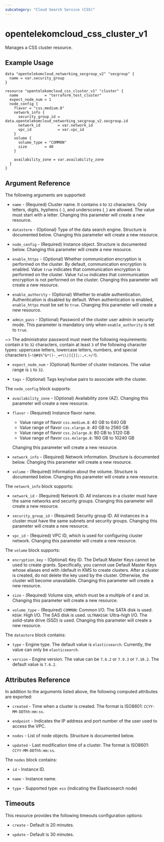 ```yaml
---
subcategory: "Cloud Search Service (CSS)"
---
```


# opentelekomcloud_css_cluster_v1

Manages a CSS cluster resource.

## Example Usage

```hcl
data "opentelekomcloud_networking_secgroup_v2" "secgroup" {
  name = var.security_group
}

resource "opentelekomcloud_css_cluster_v1" "cluster" {
  name            = "terraform_test_cluster"
  expect_node_num = 1
  node_config {
    flavor = "css.medium.8"
    network_info {
      security_group_id = data.opentelekomcloud_networking_secgroup_v2.secgroup.id
      network_id        = var.network_id
      vpc_id            = var.vpc_id
    }
    volume {
      volume_type = "COMMON"
      size        = 40
    }

    availability_zone = var.availability_zone
  }
}
```

## Argument Reference

The following arguments are supported:

* `name` - (Required) Cluster name. It contains `4` to `32` characters. Only letters, digits,
  hyphens (`-`), and underscores (`_`) are allowed. The value must start with a letter.
  Changing this parameter will create a new resource.

* `datastore` - (Optional) Type of the data search engine. Structure is documented below.
  Changing this parameter will create a new resource.

* `node_config` - (Required) Instance object. Structure is documented below.
  Changing this parameter will create a new resource.

* `enable_https` - (Optional) Whether communication encryption is performed on the cluster.
  By default, communication encryption is enabled.
  Value `true` indicates that communication encryption is performed on the cluster.
  Value `false` indicates that communication encryption is not performed on the cluster.
  Changing this parameter will create a new resource.

* `enable_authority` - (Optional) Whether to enable authentication.
  Authentication is disabled by default. When authentication is enabled, `enable_https` must be set to `true`.
  Changing this parameter will create a new resource.

* `admin_pass` - (Optional) Password of the cluster user admin in security mode.
  This parameter is mandatory only when `enable_authority` is set to `true`.

~>
The administrator password must meet the following requirements: contain `8` to `32` characters,
contain at least `3` of the following character types: uppercase letters,
lowercase letters, numbers, and special characters (`~!@#$%^&*()-_=+\\|[{}];:,<.>/?`).

* `expect_node_num` - (Optional) Number of cluster instances. The value range is `1` to `32`.

* `tags` - (Optional) Tags key/value pairs to associate with the cluster.

The `node_config` block supports:

* `availability_zone` - (Optional) Availability zone (AZ). Changing this parameter will create a new resource.

* `flavor` - (Required) Instance flavor name.
  - Value range of flavor `css.medium.8`: 40 GB to 640 GB
  - Value range of flavor `css.xlarge.8`: 40 GB to 2560 GB
  - Value range of flavor `css.2xlarge.8`: 80 GB to 5120 GB
  - Value range of flavor `css.4xlarge.8`: 160 GB to 10240 GB

  Changing this parameter will create a new resource.

* `network_info` - (Required) Network information. Structure is documented below.
  Changing this parameter will create a new resource.

* `volume` - (Required) Information about the volume. Structure is documented below.
  Changing this parameter will create a new resource.

The `network_info` block supports:

* `network_id` - (Required) Network ID. All instances in a cluster must have the same
  networks and security groups. Changing this parameter will create a new resource.

* `security_group_id` - (Required) Security group ID. All instances in a cluster must have the
  same subnets and security groups. Changing this parameter will create a new resource.

* `vpc_id` - (Required) VPC ID, which is used for configuring cluster network.
  Changing this parameter will create a new resource.

The `volume` block supports:

* `encryption_key` - (Optional) Key ID. The Default Master Keys cannot be used to create
  grants. Specifically, you cannot use Default Master Keys
  whose aliases end with /default in KMS to create clusters.
  After a cluster is created, do not delete the key used by the cluster.
  Otherwise, the cluster will become unavailable.
  Changing this parameter will create a new resource.

* `size` - (Required) Volume size, which must be a multiple of `4` and `10`.
  Changing this parameter will create a new resource.

* `volume_type` - (Required) `COMMON`: Common I/O. The SATA disk is used. `HIGH`: High I/O.
  The SAS disk is used. `ULTRAHIGH`: Ultra-high I/O. The solid-state drive (SSD) is used.
  Changing this parameter will create a new resource.

The `datastore` block contains:

* `type` - Engine type. The default value is `elasticsearch`. Currently, the value can only be `elasticsearch`.

* `version` - Engine version. The value can be `7.6.2` or `7.9.3` or `7.10.2`. The default value is `7.6.2`.

## Attributes Reference

In addition to the arguments listed above, the following computed attributes are exported:

* `created` - Time when a cluster is created. The format is ISO8601: `CCYY-MM-DDThh:mm:ss`.

* `endpoint` - Indicates the IP address and port number of the user used to access the VPC.

* `nodes` - List of node objects. Structure is documented below.

* `updated` - Last modification time of a cluster. The format is ISO8601: `CCYY-MM-DDThh:mm:ss`.

The `nodes` block contains:

* `id` - Instance ID.

* `name` - Instance name.

* `type` - Supported type: `ess` (indicating the Elasticsearch node)

## Timeouts

This resource provides the following timeouts configuration options:

* `create` - Default is 20 minutes.

* `update` - Default is 30 minutes.
